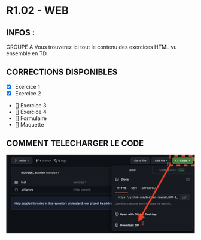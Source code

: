 # R1.02 - WEB

## INFOS :
GROUPE A
Vous trouverez ici tout le contenu des exercices HTML vu ensemble en TD.

## CORRECTIONS DISPONIBLES
- [x] Exercice 1
- [x] Exercice 2
- [] Exercice 3
- [] Exercice 4
- [] Formulaire
- [] Maquette

## COMMENT TELECHARGER LE CODE
![COMMENT TELECHARGER LE CODE](https://github.com/bastien-roussel/BUT1-GA-TD-WEB/blob/main/assets/tuto_dl_code.png)